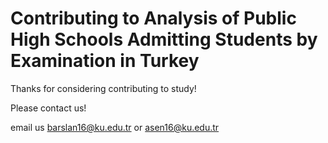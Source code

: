 # Contributing to Analysis of Public High Schools Admitting Students by Examination in Turkey

Thanks for considering contributing to study!

Please contact us!

email us barslan16@ku.edu.tr or asen16@ku.edu.tr
